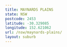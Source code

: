 ```yaml
---
title: MAYNARDS PLAINS
state: NSW
postcode: 2453
latitude: -30.329085
longitude: 152.621062
url: /nsw/maynards-plains/
layout: suburb
---
```

